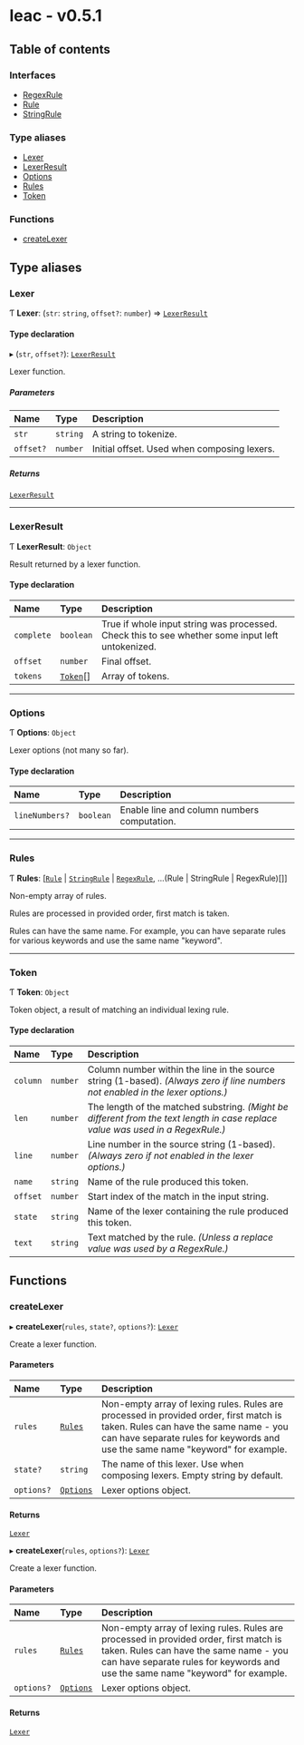 # leac - v0.5.1

## Table of contents

### Interfaces

- [RegexRule](interfaces/RegexRule.md)
- [Rule](interfaces/Rule.md)
- [StringRule](interfaces/StringRule.md)

### Type aliases

- [Lexer](index.md#lexer)
- [LexerResult](index.md#lexerresult)
- [Options](index.md#options)
- [Rules](index.md#rules)
- [Token](index.md#token)

### Functions

- [createLexer](index.md#createlexer)

## Type aliases

### Lexer

Ƭ **Lexer**: (`str`: `string`, `offset?`: `number`) => [`LexerResult`](index.md#lexerresult)

#### Type declaration

▸ (`str`, `offset?`): [`LexerResult`](index.md#lexerresult)

Lexer function.

##### Parameters

| Name | Type | Description |
| :------ | :------ | :------ |
| `str` | `string` | A string to tokenize. |
| `offset?` | `number` | Initial offset. Used when composing lexers. |

##### Returns

[`LexerResult`](index.md#lexerresult)

___

### LexerResult

Ƭ **LexerResult**: `Object`

Result returned by a lexer function.

#### Type declaration

| Name | Type | Description |
| :------ | :------ | :------ |
| `complete` | `boolean` | True if whole input string was processed.  Check this to see whether some input left untokenized. |
| `offset` | `number` | Final offset. |
| `tokens` | [`Token`](index.md#token)[] | Array of tokens. |

___

### Options

Ƭ **Options**: `Object`

Lexer options (not many so far).

#### Type declaration

| Name | Type | Description |
| :------ | :------ | :------ |
| `lineNumbers?` | `boolean` | Enable line and column numbers computation. |

___

### Rules

Ƭ **Rules**: [[`Rule`](interfaces/Rule.md) \| [`StringRule`](interfaces/StringRule.md) \| [`RegexRule`](interfaces/RegexRule.md), ...(Rule \| StringRule \| RegexRule)[]]

Non-empty array of rules.

Rules are processed in provided order, first match is taken.

Rules can have the same name. For example, you can have
separate rules for various keywords and use the same name "keyword".

___

### Token

Ƭ **Token**: `Object`

Token object, a result of matching an individual lexing rule.

#### Type declaration

| Name | Type | Description |
| :------ | :------ | :------ |
| `column` | `number` | Column number within the line in the source string (1-based).  _(Always zero if line numbers not enabled in the lexer options.)_ |
| `len` | `number` | The length of the matched substring.  _(Might be different from the text length in case replace value was used in a RegexRule.)_ |
| `line` | `number` | Line number in the source string (1-based).  _(Always zero if not enabled in the lexer options.)_ |
| `name` | `string` | Name of the rule produced this token. |
| `offset` | `number` | Start index of the match in the input string. |
| `state` | `string` | Name of the lexer containing the rule produced this token. |
| `text` | `string` | Text matched by the rule. _(Unless a replace value was used by a RegexRule.)_ |

## Functions

### createLexer

▸ **createLexer**(`rules`, `state?`, `options?`): [`Lexer`](index.md#lexer)

Create a lexer function.

#### Parameters

| Name | Type | Description |
| :------ | :------ | :------ |
| `rules` | [`Rules`](index.md#rules) | Non-empty array of lexing rules.  Rules are processed in provided order, first match is taken.  Rules can have the same name - you can have separate rules for keywords and use the same name "keyword" for example. |
| `state?` | `string` | The name of this lexer. Use when composing lexers. Empty string by default. |
| `options?` | [`Options`](index.md#options) | Lexer options object. |

#### Returns

[`Lexer`](index.md#lexer)

▸ **createLexer**(`rules`, `options?`): [`Lexer`](index.md#lexer)

Create a lexer function.

#### Parameters

| Name | Type | Description |
| :------ | :------ | :------ |
| `rules` | [`Rules`](index.md#rules) | Non-empty array of lexing rules.  Rules are processed in provided order, first match is taken.  Rules can have the same name - you can have separate rules for keywords and use the same name "keyword" for example. |
| `options?` | [`Options`](index.md#options) | Lexer options object. |

#### Returns

[`Lexer`](index.md#lexer)
